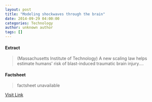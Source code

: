 ```yaml
---
layout: post
title: "Modeling shockwaves through the brain"
date: 2014-09-29 04:00:00
categories: Technology
author: unknown author
tags: []
---
```



#### Extract
>(Massachusetts Institute of Technology) A new scaling law helps estimate humans' risk of blast-induced traumatic brain injury....

#### Factsheet
>factsheet unavailable

[Visit Link](http://www.eurekalert.org/pub_releases/2014-09/miot-mst092914.php)


